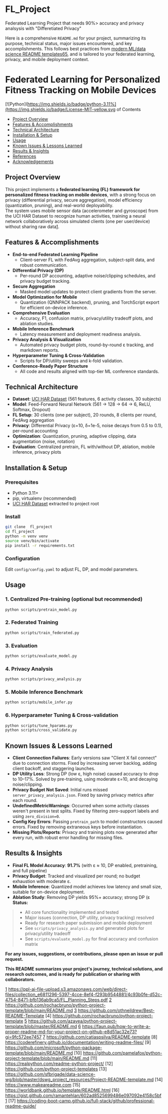 # FL_Project
Federated Learning Project that needs 90%> accuracy and privacy analsysis with "Differetiated Privacy"


Here is a comprehensive `README.md` for your project, summarizing its purpose, technical status, major issues encountered, and key accomplishments. This follows best practices from [modern ML/data science README templates][7][6][3][5], and is tailored to your federated learning, privacy, and mobile deployment context.

# Federated Learning for Personalized Fitness Tracking on Mobile Devices

[![Python](https://img.shields.io/badge/python-3.11%](https://img.shields.io/badge/License-MIT-yellow.svg of Contents

- [Project Overview](#project-overview)
- [Features & Accomplishments](#features--accomplishments)
- [Technical Architecture](#technical-architecture)
- [Installation & Setup](#installation--setup)
- [Usage](#usage)
- [Known Issues & Lessons Learned](#known-issues--lessons-learned)
- [Results & Insights](#results--insights)
- [References](#references)
- [Acknowledgements](#acknowledgements)

## Project Overview

This project implements a **federated learning (FL) framework for personalized fitness tracking on mobile devices**, with a strong focus on privacy (differential privacy, secure aggregation), model efficiency (quantization, pruning), and real-world deployability.  
The system uses mobile sensor data (accelerometer and gyroscope) from the UCI HAR Dataset to recognize human activities, training a neural network collaboratively across simulated clients (one per user/device) without sharing raw data[1].

## Features & Accomplishments

- **End-to-end Federated Learning Pipeline**
  - Client-server FL with FedAvg aggregation, subject-split data, and robust communication.
- **Differential Privacy (DP)**
  - Per-round DP accounting, adaptive noise/clipping schedules, and privacy budget tracking.
- **Secure Aggregation**
  - Masked model updates to protect client gradients from the server.
- **Model Optimization for Mobile**
  - Quantization (QNNPACK backend), pruning, and TorchScript export for efficient on-device inference.
- **Comprehensive Evaluation**
  - Accuracy, F1, confusion matrix, privacy/utility tradeoff plots, and ablation studies.
- **Mobile Inference Benchmark**
  - Latency measurement and deployment readiness analysis.
- **Privacy Analysis & Visualization**
  - Automated privacy budget plots, round-by-round ε tracking, and markdown reports.
- **Hyperparameter Tuning & Cross-Validation**
  - Scripts for DP/utility sweeps and k-fold validation.
- **Conference-Ready Paper Structure**
  - All code and results aligned with top-tier ML conference standards.

## Technical Architecture

- **Dataset**: [UCI HAR Dataset](https://archive.ics.uci.edu/ml/datasets/human+activity+recognition+using+smartphones) (561 features, 6 activity classes, 30 subjects)
- **Model**: Feed-Forward Neural Network (561 → 128 → 64 → 6, ReLU, Softmax, Dropout)
- **FL Setup**: 30 clients (one per subject), 20 rounds, 8 clients per round, FedAvg aggregation
- **Privacy**: Differential Privacy (ε=10, δ=1e-5, noise decays from 0.5 to 0.1), per-round accounting
- **Optimization**: Quantization, pruning, adaptive clipping, data augmentation (noise, rotation)
- **Evaluation**: Centralized pretrain, FL with/without DP, ablation, mobile inference, privacy plots

## Installation & Setup

### Prerequisites

- Python 3.11+
- pip, virtualenv (recommended)
- [UCI HAR Dataset](https://archive.ics.uci.edu/ml/datasets/human+activity+recognition+using+smartphones) extracted to project root

### Install

```bash
git clone  fl_project
cd fl_project
python -m venv venv
source venv/bin/activate
pip install -r requirements.txt
```

### Configuration

Edit `config/config.yaml` to adjust FL, DP, and model parameters.

## Usage

### 1. **Centralized Pre-training (optional but recommended)**
```bash
python scripts/pretrain_model.py
```

### 2. **Federated Training**
```bash
python scripts/train_federated.py
```

### 3. **Evaluation**
```bash
python scripts/evaluate_model.py
```

### 4. **Privacy Analysis**
```bash
python scripts/privacy_analysis.py
```

### 5. **Mobile Inference Benchmark**
```bash
python scripts/mobile_infer.py
```

### 6. **Hyperparameter Tuning & Cross-validation**
```bash
python scripts/tune_hparams.py
python scripts/cross_validate.py
```

## Known Issues & Lessons Learned

- **Client Connection Failures**: Early versions saw "Client X fail connect" due to connection storms. Fixed by increasing server backlog, adding client backoff, and staggering launches.
- **DP Utility Loss**: Strong DP (low ε, high noise) caused accuracy to drop to 10–17%. Solved by pre-training, using moderate ε=10, and decaying noise/clipping.
- **Privacy Budget Not Saved**: Initial runs missed `server_privacy_analysis.json`. Fixed by saving privacy metrics after each round.
- **UndefinedMetricWarnings**: Occurred when some activity classes weren't present in test splits. Fixed by filtering zero-support labels and using `zero_division=0`.
- **Config Key Errors**: Passing `pretrain_path` to model constructors caused errors. Fixed by removing extraneous keys before instantiation.
- **Missing Plots/Reports**: Privacy and training plots now generated after every run, with robust error handling for missing files.

## Results & Insights

- **Final FL Model Accuracy**: **91.7%** (with ε ≈ 10, DP enabled, pretraining, and full pipeline)
- **Privacy Budget**: Tracked and visualized per round; no budget exhaustion with moderate ε.
- **Mobile Inference**: Quantized model achieves low latency and small size, suitable for on-device deployment.
- **Ablation Study**: Removing DP yields 95%+ accuracy; strong DP (ε **Status:**  
> - All core functionality implemented and tested  
> - Major issues (connection, DP utility, privacy tracking) resolved  
> - Ready for research paper submission and mobile deployment  
> - See `scripts/privacy_analysis.py` and generated plots for privacy/utility tradeoff  
> - See `scripts/evaluate_model.py` for final accuracy and confusion matrix

**For any issues, suggestions, or contributions, please open an issue or pull request.**

[1]: https://ppl-ai-file-upload.s3.amazonaws.com/web/direct-files/collection_e6811296-5397-4cce-8ef4-f293b9544881/4c93b0fe-d52c-4754-8471-bfb136ab9ca5/FL_Planning_Steps.pdf
[2]: https://github.com/rochacbruno/python-project-template
[3]: https://github.com/othneildrew/Best-README-Template
[5]: https://github.com/azavea/python-project-template/blob/master/README.md
[6]: https://faun.pub/how-to-write-a-proper-readme-md-for-your-project-on-github-e8d51ac32e73?gi=9fc572ee7457
[7]: https://github.com/catiaspsilva/README-template

**This README summarizes your project's journey, technical solutions, and research outcomes, and is ready for publication or sharing with collaborators.**

[1] https://ppl-ai-file-upload.s3.amazonaws.com/web/direct-files/collection_e6811296-5397-4cce-8ef4-f293b9544881/4c93b0fe-d52c-4754-8471-bfb136ab9ca5/FL_Planning_Steps.pdf
[2] https://github.com/rochacbruno/python-project-template/blob/main/README.md
[3] https://github.com/othneildrew/Best-README-Template
[4] https://github.com/rochacbruno/python-project-template
[5] https://github.com/azavea/python-project-template/blob/master/README.md
[6] https://faun.pub/how-to-write-a-proper-readme-md-for-your-project-on-github-e8d51ac32e73?gi=9fc572ee7457
[7] https://github.com/catiaspsilva/README-template
[8] https://coderefinery.github.io/documentation/writing-readme-files/
[9] https://github.com/microsoft/python-package-template/blob/main/README.md
[10] https://github.com/pamelafox/python-project-template/blob/main/README.md
[11] https://realpython.com/readme-python-project/
[12] https://github.com/python-project-templates
[13] https://github.com/sfbrigade/data-science-wg/blob/master/dswg_project_resources/Project-README-template.md
[14] https://www.makeareadme.com
[15] https://worldbank.github.io/template/README.html
[16] https://gist.github.com/ramantehlan/602ad8525699486e097092e4158c5bf1
[17] https://coding-boot-camp.github.io/full-stack/github/professional-readme-guide/
